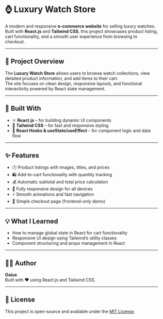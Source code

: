 # ⌚ Luxury Watch Store

A modern and responsive **e-commerce website** for selling luxury watches.  
Built with **React.js** and **Tailwind CSS**, this project showcases product listing, cart functionality, and a smooth user experience from browsing to checkout.

---

## 🚀 Project Overview
The **Luxury Watch Store** allows users to browse watch collections, view detailed product information, and add items to their cart.  
The site focuses on clean design, responsive layouts, and functional interactivity powered by React state management.

---

## 🧰 Built With
- ⚛️ **React.js** – for building dynamic UI components  
- 🎨 **Tailwind CSS** – for fast and responsive styling  
- 🔄 **React Hooks & useState/useEffect** – for component logic and data flow  

---

## ✨ Features
- 🕒 Product listings with images, titles, and prices  
- 🛍️ Add-to-cart functionality with quantity tracking  
- 💰 Automatic subtotal and total price calculation  
- 📱 Fully responsive design for all devices  
- ⚡ Smooth animations and fast navigation  
- 🧾 Simple checkout page (frontend-only demo)  

---

## 💡 What I Learned
- How to manage global state in React for cart functionality   
- Responsive UI design using Tailwind’s utility classes  
- Component structuring and props management in React  

---

## 🧑‍💻 Author
**Gaius**  
Built with ❤️ using React.js and Tailwind CSS.

---

## 📜 License
This project is open-source and available under the [MIT License](LICENSE).
